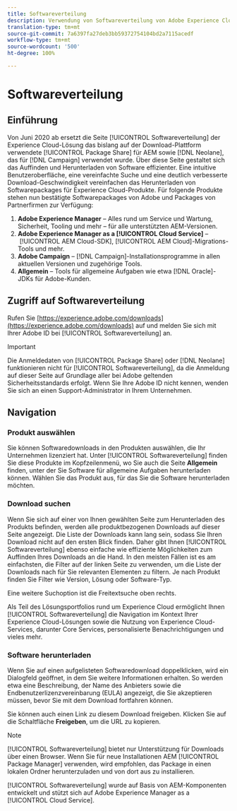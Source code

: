 ```yaml
---
title: Softwareverteilung
description: Verwendung von Softwareverteilung von Adobe Experience Cloud
translation-type: tm+mt
source-git-commit: 7a6397fa27deb3bb59372754104bd2a7115acedf
workflow-type: tm+mt
source-wordcount: '500'
ht-degree: 100%

---
```



# Softwareverteilung

## Einführung

Von Juni 2020 ab ersetzt die Seite [!UICONTROL Softwareverteilung] der Experience Cloud-Lösung das bislang auf der Download-Plattform verwendete [!UICONTROL Package Share] für AEM sowie [!DNL Neolane], das für [!DNL Campaign] verwendet wurde. Über diese Seite gestaltet sich das Auffinden und Herunterladen von Software effizienter. Eine intuitive Benutzeroberfläche, eine vereinfachte Suche und eine deutlich verbesserte Download-Geschwindigkeit vereinfachen das Herunterladen von Softwarepackages für Experience Cloud-Produkte. Für folgende Produkte stehen nun bestätigte Softwarepackages von Adobe und Packages von Partnerfirmen zur Verfügung:

1. **Adobe Experience Manager** – Alles rund um Service und Wartung, Sicherheit, Tooling und mehr – für alle unterstützten AEM-Versionen.
1. **Adobe Experience Manager as a [!UICONTROL Cloud Service]** – [!UICONTROL AEM Cloud-SDK], [!UICONTROL AEM Cloud]-Migrations-Tools und mehr.
1. **Adobe Campaign** – [!DNL Campaign]-Installationsprogramme in allen aktuellen Versionen und zugehörige Tools.
1. **Allgemein** – Tools für allgemeine Aufgaben wie etwa [!DNL Oracle]-JDKs für Adobe-Kunden.

## Zugriff auf Softwareverteilung

Rufen Sie [https://experience.adobe.com/downloads](https://experience.adobe.com/downloads) auf und melden Sie sich mit Ihrer Adobe ID bei [!UICONTROL Softwareverteilung] an.

>[!IMPORTANT]
>
>Die Anmeldedaten von [!UICONTROL Package Share] oder [!DNL Neolane] funktionieren nicht für [!UICONTROL Softwareverteilung], da die Anmeldung auf dieser Seite auf Grundlage aller bei Adobe geltenden Sicherheitsstandards erfolgt. Wenn Sie Ihre Adobe ID nicht kennen, wenden Sie sich an einen Support-Administrator in Ihrem Unternehmen.

## Navigation

### Produkt auswählen

Sie können Softwaredownloads in den Produkten auswählen, die Ihr Unternehmen lizenziert hat. Unter [!UICONTROL Softwareverteilung] finden Sie diese Produkte im Kopfzeilenmenü, wo Sie auch die Seite **Allgemein** finden, unter der Sie Software für allgemeine Aufgaben herunterladen können. Wählen Sie das Produkt aus, für das Sie die Software herunterladen möchten.

### Download suchen

Wenn Sie sich auf einer von Ihnen gewählten Seite zum Herunterladen des Produkts befinden, werden alle produktbezogenen Downloads auf dieser Seite angezeigt. Die Liste der Downloads kann lang sein, sodass Sie Ihren Download nicht auf den ersten Blick finden. Daher gibt Ihnen [!UICONTROL Softwareverteilung] ebenso einfache wie effiziente Möglichkeiten zum Auffinden Ihres Downloads an die Hand. In den meisten Fällen ist es am einfachsten, die Filter auf der linken Seite zu verwenden, um die Liste der Downloads nach für Sie relevanten Elementen zu filtern. Je nach Produkt finden Sie Filter wie Version, Lösung oder Software-Typ.

Eine weitere Suchoption ist die Freitextsuche oben rechts.

Als Teil des Lösungsportfolios rund um Experience Cloud ermöglicht Ihnen [!UICONTROL Softwareverteilung] die Navigation im Kontext Ihrer Experience Cloud-Lösungen sowie die Nutzung von Experience Cloud-Services, darunter Core Services, personalisierte Benachrichtigungen und vieles mehr.

### Software herunterladen

Wenn Sie auf einen aufgelisteten Softwaredownload doppelklicken, wird ein Dialogfeld geöffnet, in dem Sie weitere Informationen erhalten. So werden etwa eine Beschreibung, der Name des Anbieters sowie die Endbenutzerlizenzvereinbarung (EULA) angezeigt, die Sie akzeptieren müssen, bevor Sie mit dem Download fortfahren können.

Sie können auch einen Link zu diesem Download freigeben. Klicken Sie auf die Schaltfläche **Freigeben**, um die URL zu kopieren.

>[!NOTE]
>
>[!UICONTROL Softwareverteilung] bietet nur Unterstützung für Downloads über einen Browser. Wenn Sie für neue Installationen AEM [!UICONTROL Package Manager] verwenden, wird empfohlen, das Package in einen lokalen Ordner herunterzuladen und von dort aus zu installieren.

[!UICONTROL Softwareverteilung] wurde auf Basis von AEM-Komponenten entwickelt und stützt sich auf Adobe Experience Manager as a [!UICONTROL Cloud Service].